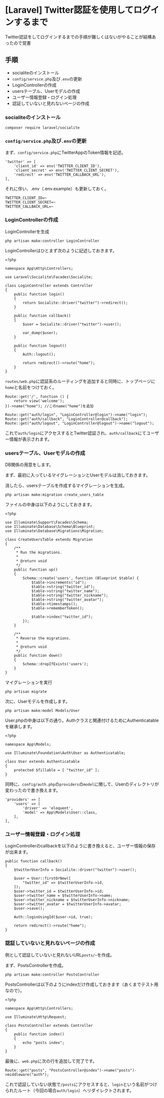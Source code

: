 # [Laravel] Twitter認証を使用してログインするまで

Twitter認証をしてログインするまでの手順が難しくはないがやることが結構あったので覚書

## 手順

+ socialiteのインストール
+ `config/service.php`及び`.env`の更新
+ LoginControllerの作成
+ usersテーブル、Userモデルの作成
+ ユーザー情報登録・ログイン処理
+ 認証していないと見れないページの作成

### socialiteのインストール

```
composer require laravel/socialite
```

### `config/service.php`及び`.env`の更新

まず、`config/service.php`にTwitterAppのToken情報を記述。

```
'twitter' => [
    'client_id' => env('TWITTER_CLIENT_ID'),
    'client_secret' => env('TWITTER_CLIENT_SECRET'),
    'redirect' => env('TWITTER_CALLBACK_URL'),
],
```

それに伴い、.env（.env.example）も更新しておく。

```
TWITTER_CLIENT_ID=~
TWITTER_CLIENT_SECRET=~
TWITTER_CALLBACK_URL=~
```

### LoginControllerの作成

LoginControllerを生成

```
php artisan make:controller LoginController
```

LoginControllerはひとまず次のように記述しておきます。

```
<?php

namespace App\Http\Controllers;

use Laravel\Socialite\Facades\Socialite;

class LoginController extends Controller
{
    public function login()
    {
        return Socialite::driver("twitter")->redirect();
    }

    public function callback()
    {
        $user = Socialite::driver("twitter")->user();

        var_dump($user);
    }

    public function logout()
    {
        Auth::logout();

        return redirect()->route("home");
    }
}
```

`routes/web.php`に認証系のルーティングを追加すると同時に、トップページに`home`と名前をつけておく。

```
Route::get('/', function () {
    return view('welcome');
})->name("home"); //このname("home")を追加

Route::get("auth/login", "LoginController@login")->name("login");
Route::get("auth/callback", "LoginController@callback");
Route::get("auth/logout", "LoginController@logout")->name("logout");
```

これで`auth/login`にアクセスするとTwitter認証され、`auth/callback`にてユーザー情報が表示されます。


### usersテーブル、Userモデルの作成

DB関係の用意をします。

まず、最初に入っているマイグレーションとUserモデルは消しておきます。

消したら、usersテーブルを作成するマイグレーションを生成。

```
php artisan make:migration create_users_table
```

ファイルの中身は以下のようにしておきます。

```
<?php

use Illuminate\Support\Facades\Schema;
use Illuminate\Database\Schema\Blueprint;
use Illuminate\Database\Migrations\Migration;

class CreateUsersTable extends Migration
{
    /**
     * Run the migrations.
     *
     * @return void
     */
    public function up()
    {
        Schema::create('users', function (Blueprint $table) {
            $table->increments("id");
            $table->string("twitter_id");
            $table->string("twitter_name");
            $table->string("twitter_nickname");
            $table->string("twitter_avatar");
            $table->timestamps();
            $table->rememberToken();

            $table->index("twitter_id");
        });
    }

    /**
     * Reverse the migrations.
     *
     * @return void
     */
    public function down()
    {
        Schema::dropIfExists('users');
    }
}
```

マイグレーションを実行

```
php artisan migrate
```

次に、Userモデルを作成します。

```
php artisan make:model Models/User
```

User.phpの中身は以下の通り。Authクラスと関連付けるためにAuthenticatableを継承します。

```
<?php

namespace App\Models;

use Illuminate\Foundation\Auth\User as Authenticatable;

class User extends Authenticatable
{
    protected $fillable = [ "twitter_id" ];
}
```

同時に、`config/auth.php`の`providers`の`model`に関して、Userのディレクトリが変わったので書き換えます。

```
'providers' => [
    'users' => [
        'driver' => 'eloquent',
        'model' => App\Models\User::class,
    ],
],

```

### ユーザー情報登録・ログイン処理

LoginControllerのcallbackを以下のように書き換えると、ユーザー情報の保存が出来ます。

```
public function callback()
{
    $twitterUserInfo = Socialite::driver("twitter")->user();

    $user = User::firstOrNew([
        "twitter_id" => $twitterUserInfo->id,
    ]);
    $user->twitter_id = $twitterUserInfo->id;
    $user->twitter_name = $twitterUserInfo->name;
    $user->twitter_nickname = $twitterUserInfo->nickname;
    $user->twitter_avatar = $twitterUserInfo->avatar;
    $user->save();

    Auth::loginUsingId($user->id, true);

    return redirect()->route("home");
}
```


### 認証していないと見れないページの作成

例として認証していないと見れないURL`posts/~`を作成。

まず、PostsControllerを作成。

```
php artisan make:controller PostsController
```

PostsControllerは以下のようにindexだけ作成しておきます（あくまでテスト用なので）。

```
<?php

namespace App\Http\Controllers;

use Illuminate\Http\Request;

class PostsController extends Controller
{
    public function index()
    {
        echo "posts index";
    }
}
```

最後に、`web.php`に次の行を追加して完了です。

```
Route::get("posts", "PostsController@index")->name("posts")->middleware("auth");
```

これで認証していない状態で`/posts`にアクセスすると、`login`という名前がつけられたルート（今回の場合`auth/login`）へリダイレクトされます。
